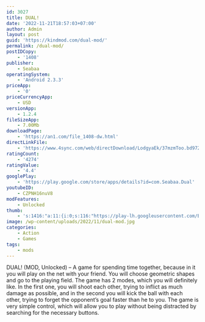 ```yaml
---
id: 3027
title: DUAL!
date: '2022-11-21T18:57:03+07:00'
author: Admin
layout: post
guid: 'https://kindmod.com/dual-mod/'
permalink: /dual-mod/
postIDCopy:
    - '1408'
publisher:
    - Seabaa
operatingSystem:
    - 'Android 2.3.3'
priceApp:
    - '0'
priceCurrencyApp:
    - USD
versionApp:
    - 1.2.4
fileSizeApp:
    - 7.00Mb
downloadPage:
    - 'https://an1.com/file_1408-dw.html'
directLinkFile:
    - 'https://www.4sync.com/web/directDownload/LodgyaEk/37mzmToo.bd97278170ca539fcec44764851802e4'
ratingCount:
    - '4274'
ratingValue:
    - '4.4'
googlePlay:
    - 'https://play.google.com/store/apps/details?id=com.Seabaa.Dual'
youtubeID:
    - CZPNH16nuV8
modFeatures:
    - Unlocked
thumb:
    - 's:1416:"a:11:{i:0;s:116:"https://play-lh.googleusercontent.com/BfJBSpaDQMcpSpUWb0gRjEs7ocrLHuC_zWspNtk7b7CP6ipZrq6GZckztojabe9eBmBk=w526-h296";i:1;s:116:"https://play-lh.googleusercontent.com/D5-jPDEad-_CkYxCD2sWoVUN_pRKytX-VMHR-dKBsLY4r2Lef97JxfpFeXvGqHEVqzMw=w526-h296";i:2;s:115:"https://play-lh.googleusercontent.com/GsYiRTpU-hnogIm6kgN6LEKq0U7oEjuCA6jT_2iXy5j6jd3pGXqCG2DffcaL9GCAvEI=w526-h296";i:3;s:115:"https://play-lh.googleusercontent.com/JjE0UQVfdFmr_qwY5c7nJXiDhGvLHo7USWVwRklaZ6pxKr55Kipa6j8CGGHviXmf6Ic=w526-h296";i:4;s:115:"https://play-lh.googleusercontent.com/xxPnQFbuwQBb8HNL4y_lctDfZvvHaJBiHqkwnKTnPmvmY2RKicv1aZiKikFperQhj48=w526-h296";i:5;s:115:"https://play-lh.googleusercontent.com/kUnqWWh9ZAsbjqnXNKH7VZwASLvS9gNqexmFU9IPQM6iUIonW_6iWlyjL9-0aY1EOik=w526-h296";i:6;s:115:"https://play-lh.googleusercontent.com/Z3Vo9slcX8fYsrEdFjTKvUdrnw7T2wXcBSvKITZuX73S8tIewT4Gg-yVD7BLMDO26yE=w526-h296";i:7;s:114:"https://play-lh.googleusercontent.com/xFbjzzK1L71i9ORooKFhl3ukw4iIEv5ghxivInmkIMK8KDCNQScYZio2F-KLoVH5qw=w526-h296";i:8;s:116:"https://play-lh.googleusercontent.com/0fsMBlHt6Aaq-DEgFMYaud9ftFj2uBnPbxAq_bnNUE6mm3Oiut8oNHssP8S7RaOgRZUE=w526-h296";i:9;s:114:"https://play-lh.googleusercontent.com/PBkIFI_uMAJo0JrS2M-z00irzl4wm8q0wbKVozaljJbo89SnsE0hZS1ygranvNQr2Q=w526-h296";i:10;s:114:"https://play-lh.googleusercontent.com/ZJ_xTnbcFJSqkmsQtpQFQ17460JfcRYEQBUFuF4hat2xe7_GaL0qZ-TXjKR1PTiLww=w526-h296";}";'
image: /wp-content/uploads/2022/11/dual-mod.jpg
categories:
    - Action
    - Games
tags:
    - mods
---
```


DUAL! (MOD, Unlocked) – A game for spending time together, because in it you will play on the net with your friend. You will choose geometric shapes and go to the playing field. The game has 2 modes, which you will definitely like. In the first one, you will shoot each other, trying to inflict as much damage as possible, and in the second you will kick the ball with each other, trying to forget the opponent’s goal faster than he to you. The game is very simple control, which will allow you to play without being distracted by searching for the necessary buttons.